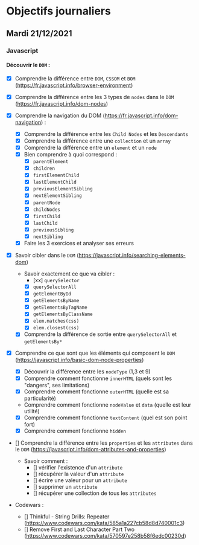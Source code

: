 # Objectifs journaliers

## Mardi 21/12/2021

### Javascript

  #### Découvrir le `DOM` :
  * [x] Comprendre la différence entre `DOM`, `CSSOM` et `BOM` (https://fr.javascript.info/browser-environment)
  
  * [x] Comprendre la différence entre les 3 types de `nodes` dans le `DOM` (https://fr.javascript.info/dom-nodes)
  
  * [x] Comprendre la navigation du DOM (https://fr.javascript.info/dom-navigation) :
    * [x] Comprendre la différence entre les `Child Nodes` et les `Descendants`
    * [x] Comprendre la différence entre une `collection` et un `array`
    * [x] Comprendre la différence entre un `element` et un `node`
    * [x] Bien comprendre à quoi correspond : 
      * [x] `parentElement`
      * [x] `children`
      * [x] `firstElementChild`
      * [x] `lastElementChild`
      * [x] `previousElementSibling`
      * [x] `nextElementSibling`
      * [x] `parentNode`
      * [x] `childNodes`
      * [x] `firstChild`
      * [x] `lastChild`
      * [x] `previousSibling`
      * [x] `nextSibling`
    * [x] Faire les 3 exercices et analyser ses erreurs

* [x] Savoir cibler dans le `DOM` (https://javascript.info/searching-elements-dom)
    * Savoir exactement ce que va cibler : 
      * [xx] `querySelector`
      * [x] `querySelectorAll`
      * [x] `getElementById`
      * [x] `getElementsByName`
      * [x] `getElementsByTagName`
      * [x] `getElementsByClassName`
      * [x] `elem.matches(css)`
      * [x] `elem.closest(css)`
    * [x] Comprendre la différence de sortie entre `querySelectorAll` et `getElementsBy*`

* [x] Comprendre ce que sont que les éléments qui composent le `DOM` (https://javascript.info/basic-dom-node-properties)
  * [x] Découvrir la différence entre les `nodeType` (1,3 et 9)
  * [x] Comprendre comment fonctionne `innerHTML` (quels sont les "dangers", ses limitations)
  * [x] Comprendre comment fonctionne `outerHTML` (quelle est sa particularité)
  * Comprendre comment fonctionne `nodeValue` et `data` (quelle est leur utilité)
  * [x] Comprendre comment fonctionne `textContent` (quel est son point fort)
  * [x] Comprendre comment fonctionne `hidden`

* [] Comprendre la différence entre les `properties` et les `attributes` dans le `DOM` (https://javascript.info/dom-attributes-and-properties)
  * Savoir comment : 
    * [] vérifier l'existence d'un `attribute`
    * [] récupérer la valeur d'un `attribute`
    * [] écrire une valeur pour un `attribute`
    * [] supprimer un `attribute`
    * [] récupérer une collection de tous les `attributes`


* Codewars :
  * [] Thinkful - String Drills: Repeater (https://www.codewars.com/kata/585a1a227cb58d8d740001c3)
  * [] Remove First and Last Character Part Two (https://www.codewars.com/kata/570597e258b58f6edc00230d)

